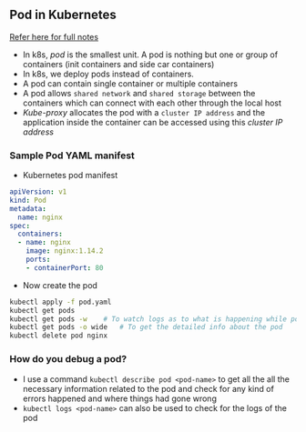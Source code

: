 Pod in Kubernetes
------------------

[Refer here for full notes](https://directdevops.blog/2024/01/27/devops-classroom-notes-27-jan-2024/)

* In k8s, _pod_ is the smallest unit. A pod is nothing but one or group of containers (init containers and side car containers)
* In k8s, we deploy pods instead of containers.
* A pod can contain single container or multiple containers
* A pod allows `shared network` and `shared storage` between the containers which can connect with each other through the local host
* _Kube-proxy_ allocates the pod with a `cluster IP address` and the application inside the container can be accessed using this _cluster IP address_

### Sample Pod YAML manifest

* Kubernetes pod manifest

```yaml
apiVersion: v1
kind: Pod
metadata:
  name: nginx
spec:
  containers:
  - name: nginx
    image: nginx:1.14.2
    ports:
    - containerPort: 80
```
* Now create the pod

```bash
kubectl apply -f pod.yaml
kubectl get pods
kubectl get pods -w    # To watch logs as to what is happening while pod creation
kubectl get pods -o wide   # To get the detailed info about the pod
kubectl delete pod nginx
```

### How do you debug a pod?

* I use a command `kubectl describe pod <pod-name>` to get all the all the necessary information related to the pod and check for any kind of errors happened and where things had gone wrong
* `kubectl logs <pod-name>` can also be used to check for the logs of the pod